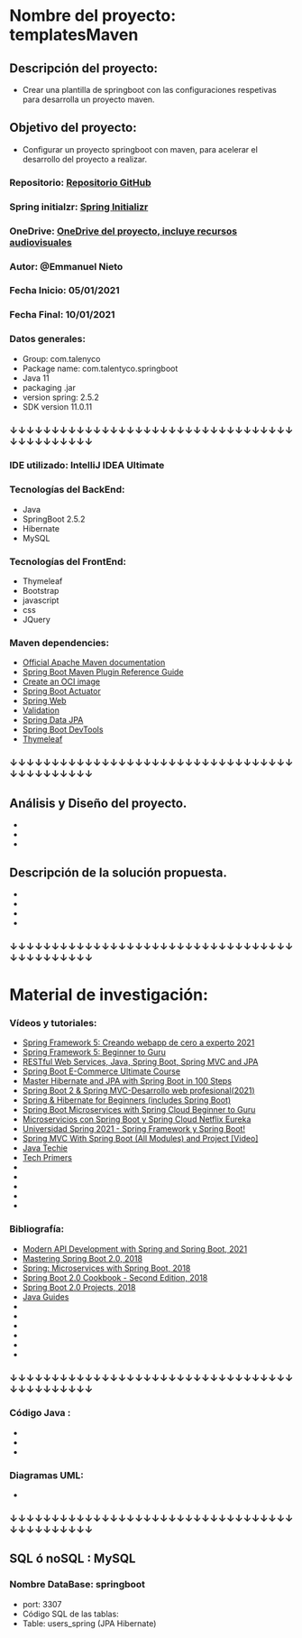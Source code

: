 # Nombre del proyecto: templatesMaven
## Descripción del proyecto: 
- Crear una plantilla de springboot con las configuraciones respetivas para desarrolla un proyecto maven.

## Objetivo del proyecto:  
- Configurar un proyecto springboot con maven, para acelerar el desarrollo del proyecto a realizar.

### Repositorio: [Repositorio GitHub](https://github.com/Emmanuel-Spring/templatesMaven.git)
### Spring initialzr: [Spring Initializr](https://start.spring.io/#!type=maven-project&language=java&platformVersion=2.5.4&packaging=jar&jvmVersion=11&groupId=com.talentyco&artifactId=templatesMaven&name=templatesMaven&description=Crear%20una%20plantilla%20de%20springboot%20con%20las%20configuraciones%20respetivas%20para%20desarrolla%20un%20proyecto%20maven.&packageName=com.talentyco.springboot&dependencies=devtools,lombok,web,thymeleaf,data-jpa,h2,mysql,validation,actuator) 
### OneDrive: [OneDrive del proyecto, incluye recursos audiovisuales]()
### Autor: @Emmanuel Nieto        
### Fecha Inicio: 05/01/2021                                           
### Fecha Final:  10/01/2021      

### Datos generales:
- Group: com.talenyco 
- Package name: com.talentyco.springboot
- Java 11
- packaging .jar
- version spring: 2.5.2
- SDK version 11.0.11

             
### ↓↓↓↓↓↓↓↓↓↓↓↓↓↓↓↓↓↓↓↓↓↓↓↓↓↓↓↓↓↓↓↓↓↓↓↓↓↓↓↓↓↓↓↓
### IDE utilizado: IntelliJ IDEA Ultimate
### Tecnologías del BackEnd: 
- Java
- SpringBoot 2.5.2
- Hibernate
- MySQL

### Tecnologías del FrontEnd:
- Thymeleaf
- Bootstrap
- javascript
- css
- JQuery

### Maven dependencies:
* [Official Apache Maven documentation](https://maven.apache.org/guides/index.html)
* [Spring Boot Maven Plugin Reference Guide](https://docs.spring.io/spring-boot/docs/2.5.4/maven-plugin/reference/html/)
* [Create an OCI image](https://docs.spring.io/spring-boot/docs/2.5.4/maven-plugin/reference/html/#build-image)
* [Spring Boot Actuator](https://docs.spring.io/spring-boot/docs/2.5.4/reference/htmlsingle/#production-ready)
* [Spring Web](https://docs.spring.io/spring-boot/docs/2.5.4/reference/htmlsingle/#boot-features-developing-web-applications)
* [Validation](https://docs.spring.io/spring-boot/docs/2.5.4/reference/htmlsingle/#boot-features-validation)
* [Spring Data JPA](https://docs.spring.io/spring-boot/docs/2.5.4/reference/htmlsingle/#boot-features-jpa-and-spring-data)
* [Spring Boot DevTools](https://docs.spring.io/spring-boot/docs/2.5.4/reference/htmlsingle/#using-boot-devtools)
* [Thymeleaf](https://docs.spring.io/spring-boot/docs/2.5.4/reference/htmlsingle/#boot-features-spring-mvc-template-engines)


### ↓↓↓↓↓↓↓↓↓↓↓↓↓↓↓↓↓↓↓↓↓↓↓↓↓↓↓↓↓↓↓↓↓↓↓↓↓↓↓↓↓↓↓↓
## Análisis y Diseño del proyecto.
- 
- 
- 

## Descripción de la solución propuesta.
- 
- 
-
- 

### ↓↓↓↓↓↓↓↓↓↓↓↓↓↓↓↓↓↓↓↓↓↓↓↓↓↓↓↓↓↓↓↓↓↓↓↓↓↓↓↓↓↓↓↓
# Material de investigación:
### Vídeos y tutoriales:
- [Spring Framework 5: Creando webapp de cero a experto 2021](https://www.udemy.com/course/spring-framework-5/learn/lecture/9569258?start=345#content)
- [Spring Framework 5: Beginner to Guru](https://www.udemy.com/course/spring-framework-5-beginner-to-guru/learn/lecture/7536322?start=45#content)
- [RESTful Web Services, Java, Spring Boot, Spring MVC and JPA](https://www.udemy.com/course/restful-web-service-with-spring-boot-jpa-and-mysql/learn/lecture/9882656?start=330#content)
- [Spring Boot E-Commerce Ultimate Course](https://www.udemy.com/course/spring-boot-e-commerce-ultimate/learn/lecture/23932846?start=10#content)
- [Master Hibernate and JPA with Spring Boot in 100 Steps](https://www.udemy.com/course/hibernate-jpa-tutorial-for-beginners-in-100-steps/learn/lecture/7907386?start=15#content)
- [Spring Boot 2 & Spring MVC-Desarrollo web profesional(2021)](https://www.udemy.com/course/spring-framework-desarrollo-web-spring-mvc/learn/lecture/17173532?start=375#overview)
- [Spring & Hibernate for Beginners (includes Spring Boot)](https://www.udemy.com/course/spring-hibernate-tutorial/learn/lecture/5437634?start=195#overview)
- [Spring Boot Microservices with Spring Cloud Beginner to Guru](https://www.udemy.com/course/spring-boot-microservices-with-spring-cloud-beginner-to-guru/learn/lecture/15571732?start=150#overview)
- [Microservicios con Spring Boot y Spring Cloud Netflix Eureka](https://www.udemy.com/course/microservicios-con-spring-boot-y-spring-cloud/learn/lecture/15372950?start=0#overview)
- [Universidad Spring 2021 - Spring Framework y Spring Boot!](https://www.udemy.com/course/universidad-spring-framework-springboot-java-security-rest-webservices/learn/lecture/18218578?start=1020#content)
- [Spring MVC With Spring Boot (All Modules) and Project [Video]](https://subscription.packtpub.com/video/programming/9781801072687/p2/video2_1/mvc-architecture)
- [Java Techie](https://www.youtube.com/c/JavaTechie/videos)
- [Tech Primers](https://www.youtube.com/c/TechPrimers/videos)
- []()
- []()
- []()
- []()
- []()

 
### Bibliografía:
- [Modern API Development with Spring and Spring Boot, 2021](https://subscription.packtpub.com/book/web_development/9781800562479/2)
- [Mastering Spring Boot 2.0, 2018](https://subscription.packtpub.com/book/application-development/9781787127562/1)
- [Spring: Microservices with Spring Boot, 2018](https://subscription.packtpub.com/book/application-development/9781789132588/1)
- [Spring Boot 2.0 Cookbook - Second Edition, 2018](https://subscription.packtpub.com/book/application-development/9781787129825/1)
- [Spring Boot 2.0 Projects, 2018](https://subscription.packtpub.com/book/application-development/9781789136159/1)
- [Java Guides](https://www.javaguides.net/p/spring-boot-tutorial.html)
- []()
- []()
- []()
- []()
- []()
- []()


### ↓↓↓↓↓↓↓↓↓↓↓↓↓↓↓↓↓↓↓↓↓↓↓↓↓↓↓↓↓↓↓↓↓↓↓↓↓↓↓↓↓↓↓↓
### Código Java :
- []()
- []()
- 
### Diagramas UML:
- []()

### ↓↓↓↓↓↓↓↓↓↓↓↓↓↓↓↓↓↓↓↓↓↓↓↓↓↓↓↓↓↓↓↓↓↓↓↓↓↓↓↓↓↓↓↓
## SQL ó noSQL :  MySQL
### Nombre DataBase: springboot
- port: 3307
- Código SQL de las tablas: 
- Table: users_spring  (JPA Hibernate) 
